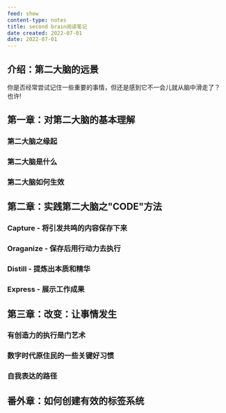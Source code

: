 ```yaml
---
feed: show
content-type: notes
title: second brain阅读笔记
date created: 2022-07-01
date: 2022-07-01
---
```

## 介绍：第二大脑的远景
你是否经常尝试记住一些重要的事情，但还是感到它不一会儿就从脑中滑走了？
也许!

## 第一章：对第二大脑的基本理解
### 第二大脑之缘起
### 第二大脑是什么
### 第二大脑如何生效

## 第二章：实践第二大脑之"CODE"方法
### Capture - 将引发共鸣的内容保存下来
### Oraganize - 保存后用行动力去执行
### Distill - 提炼出本质和精华
### Express - 展示工作成果

## 第三章：改变：让事情发生
### 有创造力的执行是门艺术
### 数字时代原住民的一些关键好习惯
### 自我表达的路径

## 番外章：如何创建有效的标签系统